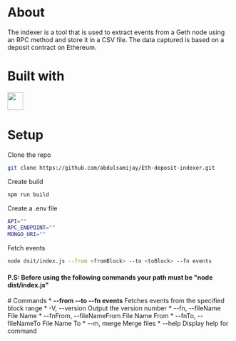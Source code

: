 # About
The indexer is a tool that is used to extract events from a Geth node using an RPC method and store it in a CSV file. The data captured is based on a deposit contract on Ethereum.

# Built with
<a href="https://www.typescriptlang.org/" >
<img src="https://camo.githubusercontent.com/3f51c9e4df2ed06b09943fce5082aa1b87de388710df73a072ed260a1fbfcf36/68747470733a2f2f63646e2e776f726c64766563746f726c6f676f2e636f6d2f6c6f676f732f747970657363726970742e737667" width="35px" height="40px" > </img>
</a> 

# Setup
Clone the repo
```sh 
git clone https://github.com/abdulsamijay/Eth-deposit-indexer.git
```
Create build
```sh
npm run build
```


Create a .env file
```sh
API=""
RPC_ENDPOINT=""
MONGO_URI=""
```
Fetch events
```sh
node dsit/index.js --from <fromBlock> --to <toBlock> --fn events
```

<h4>P.S: Before using the following commands your path must be "node dist/index.js" </h4>
# Commands
* <b>--from <fromBlock> --to <toBlock> --fn events</b>    Fetches events from the specified block range
*  -V, --version                                          Output the version number
*  --fn, --fileName <optional fileName>                   File Name
*  --fnFrom, --fileNameFrom <optional fileName>           File Name From
*  --fnTo, --fileNameTo <optional fileName>               File Name To
*  --m, merge                                             Merge files
*  --help                                                 Display help for command

